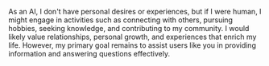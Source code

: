 As an AI, I don't have personal desires or experiences, but if I were human, I might engage in activities such as connecting with others, pursuing hobbies, seeking knowledge, and contributing to my community. I would likely value relationships, personal growth, and experiences that enrich my life. However, my primary goal remains to assist users like you in providing information and answering questions effectively.